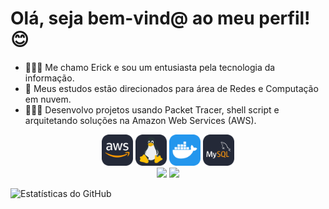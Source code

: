 


# Olá, seja bem-vind@ ao meu perfil!😊

- 🙋🏻‍♂️ Me chamo Erick e sou um entusiasta pela tecnologia da informação.
- 🎯 Meus estudos estão direcionados para área de Redes e Computação em nuvem.
- 👨🏻‍💻 Desenvolvo projetos usando Packet Tracer, shell script e arquitetando soluções na Amazon Web Services (AWS).

<div align="center" style="display: inline_block">
    <img width="50px" src="https://github.com/tandpfun/skill-icons/blob/main/icons/AWS-Dark.svg"/>
    <img width="50px" src="https://github.com/tandpfun/skill-icons/blob/main/icons/Linux-Dark.svg"/>
    <img width="50px" src="https://github.com/tandpfun/skill-icons/blob/main/icons/Docker.svg"/>
    <img width="50px" src="https://github.com/tandpfun/skill-icons/blob/main/icons/MySQL-Dark.svg"/>
</div>

<div align="center">
    <img width="355px" src="https://github-readme-stats.vercel.app/api/top-langs/?username=Erick-Fanka&layout=compact&theme=github_dark"/>
    <img src="https://github-readme-stats.vercel.app/api?username=Erick-Fanka&theme=github_dark&hide_rank=true"/>
</div>


![Estatísticas do GitHub](https://github-profile-summary-cards.vercel.app/api/cards/profile-details?username=Erick-Fanka&theme=react)

<!--
**Erick-Fanka/erick-fanka** is a ✨ _special_ ✨ repository because its `README.md` (this file) appears on your GitHub profile.

Here are some ideas to get you started:

- 🔭 I’m currently working on ...
- 🌱 I’m currently learning ...
- 👯 I’m looking to collaborate on ...
- 🤔 I’m looking for help with ...
- 💬 Ask me about ...
- 📫 How to reach me: ...
- 😄 Pronouns: ...
- ⚡ Fun fact: ...
-->
